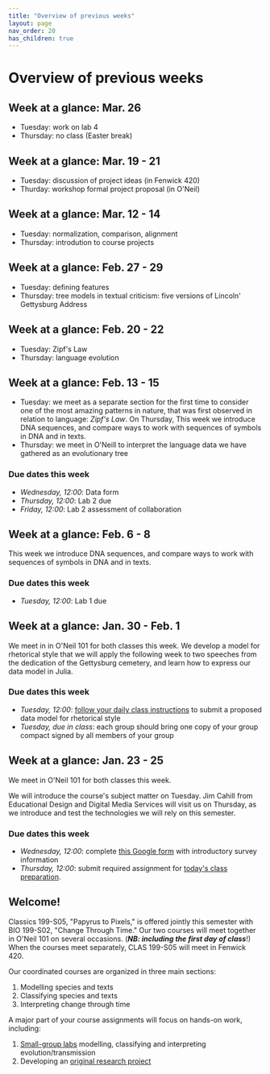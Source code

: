 ```yaml
---
title: "Overview of previous weeks"
layout: page
nav_order: 20
has_children: true
---
```



# Overview of previous weeks



## Week at a glance: Mar. 26

- Tuesday: work on lab 4
- Thursday: no class (Easter break)


## Week at a glance: Mar. 19 - 21

- Tuesday: discussion of project ideas (in Fenwick 420)
- Thurday: workshop formal project proposal (in O'Neil)




## Week at a glance: Mar. 12 - 14

- Tuesday: normalization, comparison, alignment
- Thursday: introdution to course projects


## Week at a glance: Feb. 27 - 29

- Tuesday: defining features 
- Thursday: tree models in textual criticism: five versions of Lincoln' Gettysburg Address

## Week at a glance: Feb. 20 - 22

- Tuesday: Zipf's Law
- Thursday: language evolution


## Week at a glance: Feb. 13 - 15

- Tuesday: we meet as a separate section for the first time to consider one of the most amazing patterns in nature, that was first observed in relation to language: *Zipf's Law*. On Thursday, 
This week we introduce DNA sequences, and compare ways to work with sequences of symbols in DNA and in texts.
- Thursday: we meet in O'Neill to interpret the language data we have gathered as an evolutionary tree


### Due dates this week

- *Wednesday, 12:00*: Data form
- *Thursday, 12:00*: Lab 2 due
- *Friday, 12:00*: Lab 2 assessment of collaboration

## Week at a glance: Feb. 6 - 8

This week we introduce DNA sequences, and compare ways to work with sequences of symbols in DNA and in texts.



### Due dates this week

- *Tuesday, 12:00*: Lab 1 due


## Week at a glance: Jan. 30 - Feb. 1

We meet in in O'Neil 101 for both classes this week. We develop a model for rhetorical style that we will apply the following week to two speeches from the dedication of the Gettysburg cemetery, and learn how to express our data model in Julia.

### Due dates this week


- *Tuesday, 12:00*: [follow your daily class instructions](../classes/content+tech1/) to submit a proposed data model for rhetorical style
- *Tuesday, due in class*: each group should bring one copy of your group compact signed by all members of your group




## Week at a glance: Jan. 23 - 25

We meet in O'Neil 101 for both classes this week.

We will introduce the course's subject matter on Tuesday. Jim Cahill from Educational Design and Digital Media Services will visit us on Thursday, as we  introduce and test the technologies we will rely on this semester.


### Due dates this week

- *Wednesday, 12:00*: complete [this Google form](https://docs.google.com/forms/d/11tgd9yTntxP0_2yuO199p0tAhjGgFCk-9Jvy_Ve68eQ/edit?ts=65a96ef8) with introductory survey information
- *Thursday, 12:00*:  submit required assignment for [today's class preparation](../classes/content+tech1/).

## Welcome!

Classics 199-S05, "Papyrus to Pixels," is offered jointly this semester with BIO 199-S02, "Change Through Time."  Our two courses will meet together in O'Neil 101 on several occasions. (***NB: including the first day of class***!)  When the courses meet separately, CLAS 199-S05 will meet in Fenwick 420.

Our coordinated courses are organized in three main sections:

1. Modelling species and texts
2. Classifying species and texts
3. Interpreting change through time

A major part of your course assignments will focus on hands-on work, including:

1. [Small-group labs](https://neelsmith.github.io/papyrus_to_pixels/labs/) modelling, classifying and interpreting evolution/transmission
2. Developing an [original research project](https://neelsmith.github.io/papyrus_to_pixels/project/)
